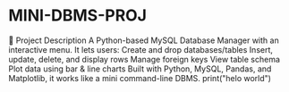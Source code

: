 # MINI-DBMS-PROJ
📌 Project Description  A Python-based MySQL Database Manager with an interactive menu. It lets users:  Create and drop databases/tables  Insert, update, delete, and display rows  Manage foreign keys  View table schema  Plot data using bar &amp; line charts  Built with Python, MySQL, Pandas, and Matplotlib, it works like a mini command-line DBMS.
print("helo world")
